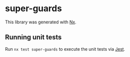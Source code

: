 # super-guards

This library was generated with [Nx](https://nx.dev).

## Running unit tests

Run `nx test super-guards` to execute the unit tests via [Jest](https://jestjs.io).

